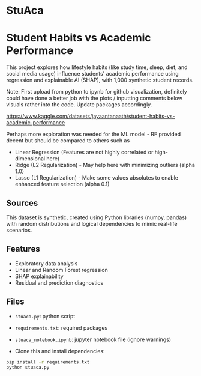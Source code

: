 # StuAca

# Student Habits vs Academic Performance 

This project explores how lifestyle habits (like study time, sleep, diet, and social media usage) influence students' academic performance using regression and explainable AI (SHAP), with 1,000 synthetic student records.


Note: First upload from python to ipynb for github visualization, definitely could have done a better job with the plots / inputting comments below visuals rather into the code.
Update packages accordingly.

https://www.kaggle.com/datasets/jayaantanaath/student-habits-vs-academic-performance

Perhaps more exploration was needed for the ML model - RF provided decent but should be compared to others such as 

- Linear Regression (Features are not highly correlated or high-dimensional here)
- Ridge (L2 Regularization) - May help here with minimizing outliers (alpha 1.0)
- Lasso (L1 Regularization) - Make some values absolutes to enable enhanced feature selection (alpha 0.1)

## Sources

This dataset is synthetic, created using Python libraries (numpy, pandas) with random distributions and logical dependencies to mimic real-life scenarios.

## Features

- Exploratory data analysis
- Linear and Random Forest regression
- SHAP explainability
- Residual and prediction diagnostics

## Files

- `stuaca.py`: python script
- `requirements.txt`: required packages
- `stuaca_notebook.ipynb`: jupyter notebook file (ignore warnings)

- Clone this and install dependencies:
```bash
pip install -r requirements.txt
python stuaca.py
